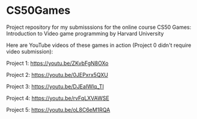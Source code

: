 # CS50Games
Project repository for my submisssions for the online course CS50 Games: Introduction to Video game programming by Harvard University

Here are YouTube videos of these games in action (Project 0 didn't require video submission):

Project 1: https://youtu.be/ZKvbFgN8OXo

Project 2: https://youtu.be/0JEPxrx5QXU

Project 3: https://youtu.be/DJEaIWlq_TI

Project 4: https://youtu.be/rvFqLXVAWSE

Project 5: https://youtu.be/oL8C6eM1RQA
